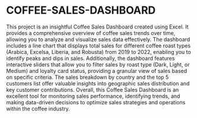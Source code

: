 # COFFEE-SALES-DASHBOARD
This project is an insightful Coffee Sales Dashboard created using Excel. It provides a comprehensive overview of coffee sales trends over time, allowing you to analyze and visualize sales data effectively.
The dashboard includes a line chart that displays total sales for different coffee roast types (Arabica, Excelsa, Liberia, and Robusta) from 2019 to 2022, enabling you to identify peaks and dips in sales.
Additionally, the dashboard features interactive sliders that allow you to filter sales by roast type (Dark, Light, or Medium) and loyalty card status, providing a granular view of sales based on specific criteria.
The sales breakdown by country and the top 5 customers list offer valuable insights into geographic sales distribution and key customer contributions.
Overall, this Coffee Sales Dashboard is an excellent tool for monitoring sales performance, identifying trends, and making data-driven decisions to optimize sales strategies and operations within the coffee industry.
